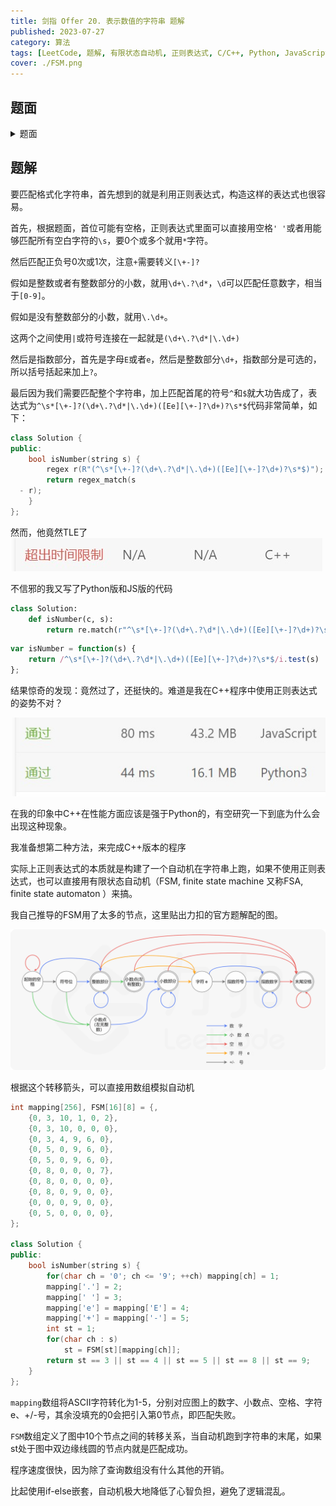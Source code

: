 ```yaml
---
title: 剑指 Offer 20. 表示数值的字符串 题解
published: 2023-07-27
category: 算法
tags: [LeetCode, 题解, 有限状态自动机, 正则表达式, C/C++, Python, JavaScript, 图解]
cover: ./FSM.png
---
```


## 题面

<details>
<summary>
题面
</summary>

请实现一个函数用来判断字符串是否表示**数值**（包括整数和小数）。

**数值**（按顺序）可以分成以下几个部分：

1. 若干空格
2. 一个 小数 或者 整数
3. （可选）一个 `'e'` 或 `'E'` ，后面跟着一个 整数
4. 若干空格

**小数**（按顺序）可以分成以下几个部分：

1. （可选）一个符号字符（`'+'` 或 `'-'`）
2. 下述格式之一：

  1. 至少一位数字，后面跟着一个点 `'.'`
  2. 至少一位数字，后面跟着一个点 `'.'` ，后面再跟着至少一位数字
  3. 一个点 `'.'` ，后面跟着至少一位数字

**整数**（按顺序）可以分成以下几个部分：

1. （可选）一个符号字符（`'+'` 或 `'-'`）
2. 至少一位数字

部分数值列举如下：

- `["+100", "5e2", "-123", "3.1416", "-1E-16", "0123"]`

部分非数值列举如下：

- `["12e", "1a3.14", "1.2.3", "+-5", "12e+5.4"]`


示例 1：

```txt
输入：s = "0"
输出：true
```

示例 2：

```txt
输入：s = "e"
输出：false
```

示例 3：

```txt
输入：s = "."
输出：false
```

示例 4：

```txt
输入：s = "    .1  "
输出：true
```

提示：

- `1 <= s.length <= 20`
- `s` 仅含英文字母（大写和小写），数字（`0-9`），加号 `'+'` ，减号 `'-'` ，空格 `' '` 或者点 `'.'` 。

</details>

## 题解

要匹配格式化字符串，首先想到的就是利用正则表达式，构造这样的表达式也很容易。

首先，根据题面，首位可能有空格，正则表达式里面可以直接用空格`' '`或者用能够匹配所有空白字符的`\s`，要0个或多个就用`*`字符。

然后匹配正负号0次或1次，注意`+`需要转义`[\+-]?`

假如是整数或者有整数部分的小数，就用`\d+\.?\d*`，`\d`可以匹配任意数字，相当于`[0-9]`。

假如是没有整数部分的小数，就用`\.\d+`。

这两个之间使用`|`或符号连接在一起就是`(\d+\.?\d*|\.\d+)`

然后是指数部分，首先是字母`E`或者`e`，然后是整数部分`\d+`，指数部分是可选的，所以括号括起来加上`?`。

最后因为我们需要匹配整个字符串，加上匹配首尾的符号`^`和`$`就大功告成了，表达式为`^\s*[\+-]?(\d+\.?\d*|\.\d+)([Ee][\+-]?\d+)?\s*$`代码非常简单，如下：

```cpp
class Solution {
public:
    bool isNumber(string s) {
        regex r(R"(^\s*[\+-]?(\d+\.?\d*|\.\d+)([Ee][\+-]?\d+)?\s*$)");
        return regex_match(s
  - r);
    }
};
```

然而，他竟然TLE了
![TLE](./TLE.png)

不信邪的我又写了Python版和JS版的代码

```py
class Solution:
    def isNumber(c, s):
        return re.match(r"^\s*[\+-]?(\d+\.?\d*|\.\d+)([Ee][\+-]?\d+)?\s*$", s) != None
```

```js
var isNumber = function(s) {
    return /^\s*[\+-]?(\d+\.?\d*|\.\d+)([Ee][\+-]?\d+)?\s*$/i.test(s)
};
```

结果惊奇的发现：竟然过了，还挺快的。难道是我在C++程序中使用正则表达式的姿势不对？

![换成Python和JS就过了](./AC.png)

在我的印象中C++在性能方面应该是强于Python的，有空研究一下到底为什么会出现这种现象。

我准备想第二种方法，来完成C++版本的程序

实际上正则表达式的本质就是构建了一个自动机在字符串上跑，如果不使用正则表达式，也可以直接用有限状态自动机（FSM, finite state machine 又称FSA, finite state automaton ）来搞。

我自己推导的FSM用了太多的节点，这里贴出力扣的官方题解配的图。

![FSM](./FSM.png)

根据这个转移箭头，可以直接用数组模拟自动机

```cpp
int mapping[256], FSM[16][8] = {,
    {0, 3, 10, 1, 0, 2},
    {0, 3, 10, 0, 0, 0},
    {0, 3, 4, 9, 6, 0},
    {0, 5, 0, 9, 6, 0},
    {0, 5, 0, 9, 6, 0},
    {0, 8, 0, 0, 0, 7},
    {0, 8, 0, 0, 0, 0},
    {0, 8, 0, 9, 0, 0},
    {0, 0, 0, 9, 0, 0},
    {0, 5, 0, 0, 0, 0},
};

class Solution {
public:
    bool isNumber(string s) {
        for(char ch = '0'; ch <= '9'; ++ch) mapping[ch] = 1;
        mapping['.'] = 2;
        mapping[' '] = 3;
        mapping['e'] = mapping['E'] = 4;
        mapping['+'] = mapping['-'] = 5;
        int st = 1;
        for(char ch : s)
            st = FSM[st][mapping[ch]];
        return st == 3 || st == 4 || st == 5 || st == 8 || st == 9;
    }
};

```

`mapping`数组将ASCII字符转化为1-5，分别对应图上的数字、小数点、空格、字符e、+/-号，其余没填充的0会把引入第0节点，即匹配失败。

`FSM`数组定义了图中10个节点之间的转移关系，当自动机跑到字符串的末尾，如果st处于图中双边缘线圆的节点内就是匹配成功。

程序速度很快，因为除了查询数组没有什么其他的开销。

比起使用if-else嵌套，自动机极大地降低了心智负担，避免了逻辑混乱。
